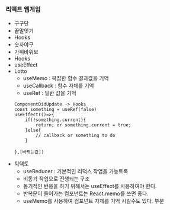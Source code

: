 ### 리액트 웹게임
- 구구단
- 끝말잇기
 - Hooks
- 숫자야구
- 가위바위보
 - Hooks
 - useEffect
- Lotto
    - useMemo : 복잡한 함수 결과값을 기억
    - useCallback : 함수 자체를 기억
    - useRef : 일반 값을 기억
    ```
    ComponentDidUpdate -> Hooks
    const something = useRef(false)
    useEffect(()=>{
        if(!something.current){
            return; or something.current = true;
        }else{
            // callback or something to do
        }

    },[바뀌는값])
    ```
- 틱택토
    - useReducer : 기본적인 리덕스 작업을 가능토록
    - 비동기 작업으로 진행되는 구조
    - 동기적인 반응을 하기 위해서는 useEffect를 사용하여야 한다.
    - 반복문이 들어가는 컴포넌트는 React.memo를 쓰면 좋다.
    - useMemo를 사용하여 컴포넌트 자체를 기억 시킬수도 있다. <Tr> 부분
